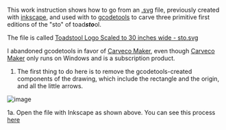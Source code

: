 This work instruction shows how to go from an [.svg](https://en.wikipedia.org/wiki/SVG) file, previously created with [inkscape](https://inkscape.org/), and used with  to [gcodetools](https://github.com/cnc-club/gcodetools) to carve three primitive first editions of the "sto" of toad***sto***ol.

The file is called [Toadstool Logo Scaled to 30 inches wide - sto.svg](https://github.com/pflagerd/toadstool-logo/blob/master/Toadstool%20Logo%20Scaled%20to%2030%20inches%20wide%20-%20sto.svg)

I abandoned gcodetools in favor of [Carveco Maker](https://carveco.com/carveco-software-range/carveco-maker/), even though [Carveco Maker](https://carveco.com/carveco-software-range/carveco-maker/) only runs on Windows and is a subscription product.

1. The first thing to do here is to remove the gcodetools-created components of the drawing, which include the rectangle and the origin, and all the little arrows.

![image](https://github.com/user-attachments/assets/185c631e-43a8-40e4-b862-42bdbc3f4ca9)

1a. Open the file with Inkscape as shown above. You can see this process [here](https://github.com/pflagerd/toadstool-logo/blob/master/videos/How%20to%20remove%20gcodetools-generated%20components%20of%20inkscape%20drawing.mkv)

